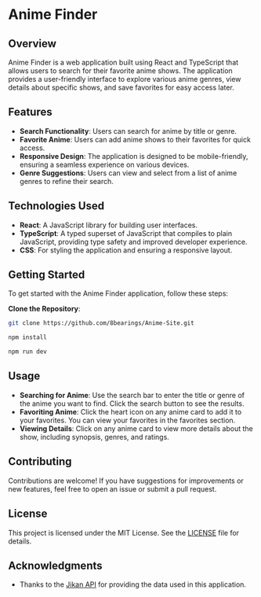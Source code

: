 # Anime Finder

## Overview

Anime Finder is a web application built using React and TypeScript that allows users to search for their favorite anime shows. The application provides a user-friendly interface to explore various anime genres, view details about specific shows, and save favorites for easy access later.

## Features

- **Search Functionality**: Users can search for anime by title or genre.
- **Favorite Anime**: Users can add anime shows to their favorites for quick access.
- **Responsive Design**: The application is designed to be mobile-friendly, ensuring a seamless experience on various devices.
- **Genre Suggestions**: Users can view and select from a list of anime genres to refine their search.

## Technologies Used

- **React**: A JavaScript library for building user interfaces.
- **TypeScript**: A typed superset of JavaScript that compiles to plain JavaScript, providing type safety and improved developer experience.
- **CSS**: For styling the application and ensuring a responsive layout.

## Getting Started

To get started with the Anime Finder application, follow these steps:

**Clone the Repository**:

```bash
git clone https://github.com/8bearings/Anime-Site.git

npm install

npm run dev
```

## Usage

- **Searching for Anime**: Use the search bar to enter the title or genre of the anime you want to find. Click the search button to see the results.
- **Favoriting Anime**: Click the heart icon on any anime card to add it to your favorites. You can view your favorites in the favorites section.
- **Viewing Details**: Click on any anime card to view more details about the show, including synopsis, genres, and ratings.

## Contributing

Contributions are welcome! If you have suggestions for improvements or new features, feel free to open an issue or submit a pull request.

## License

This project is licensed under the MIT License. See the [LICENSE](LICENSE) file for details.

## Acknowledgments

- Thanks to the [Jikan API](https://jikan.moe/) for providing the data used in this application.
